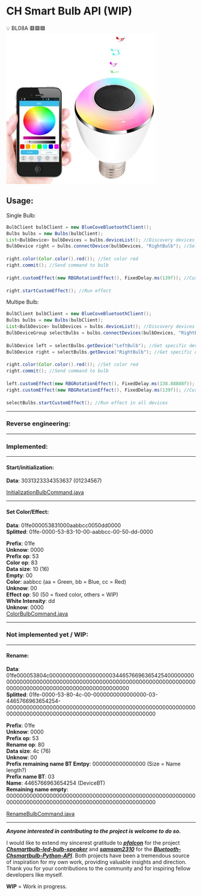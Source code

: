 #  CH Smart Bulb API (WIP) 

:bulb: BL08A :red_square::green_square::blue_square:  
![Chsmartbulb.jpg](Chsmartbulb.jpg)

## Usage:

Single Bulb:
```java
BulbClient bulbClient = new BlueCoveBluetoothClient();
Bulbs bulbs = new Bulbs(bulbClient);
List<BulbDevice> bulbDevices = bulbs.deviceList(); //Discovery devices
BulbDevice right = bulbs.connectDevice(bulbDevices, "RightBulb"); //Select and connect single device

right.color(Color.color().red()); //Set color red
right.commit(); //Send command to bulb

right.customEffect(new RBGRotationEffect(), FixedDelay.ms(139f)); //Custom effect

right.startCustomEffect(); //Run effect
```

Multipe Bulb:
```java
BulbClient bulbClient = new BlueCoveBluetoothClient();
Bulbs bulbs = new Bulbs(bulbClient);
List<BulbDevice> bulbDevices = bulbs.deviceList(); //Discovery devices
BulbDeviceGroup selectBulbs = bulbs.connectDevices(bulbDevices, "RightBulb", "LeftBulb"); //Select and connect group of devices

BulbDevice left = selectBulbs.getDevice("LeftBulb"); //Get specific device
BulbDevice right = selectBulbs.getDevice("RightBulb"); //Get specific device

right.color(Color.color().red()); //Set color red
right.commit(); //Send command to bulb

left.customEffect(new RBGRotationEffect(), FixedDelay.ms(138.88888f)); //Custom effect
right.customEffect(new RBGRotationEffect(), FixedDelay.ms(139f)); //Custom effect

selectBulbs.startCustomEffect(); //Run effect in all devices
```

---

### Reverse engineering:

---

### Implemented:

---

#### Start/initialization:

**Data**: 3031323334353637 (01234567)

[InitializationBulbCommand.java](src%2Fmain%2Fjava%2Fbr%2Fcom%2Frafaelbiasi%2Fchsmartbulbled%2Fcommand%2FInitializationBulbCommand.java)

---

#### Set Color/Effect:

**Data**: 01fe000053831000aabbcc0050dd0000  
**Splitted**: 01fe-0000-53-83-10-00-aabbcc-00-50-dd-0000  

**Prefix**: 01fe  
**Unknow**: 0000  
**Prefix op**: 53  
**Color op**: 83  
**Data size**: 10 (16)  
**Empty**: 00  
**Color**: aabbcc (aa = Green, bb = Blue, cc = Red)  
**Unknow**: 00  
**Effect op**: 50 (50 = fixed color, others = WIP)  
**White Intensity**: dd  
**Unknow**: 0000  
[ColorBulbCommand.java](src%2Fmain%2Fjava%2Fbr%2Fcom%2Frafaelbiasi%2Fchsmartbulbled%2Fcommand%2FColorBulbCommand.java)

---

### Not implemented yet / WIP:

---

#### Rename:

**Data**: 01fe000053804c000000000000000000034465766963654254000000000000000000000000000000000000000000000000000000000000000000000000000000000000000000000000000000  
**Splitted**: 01fe-0000-53-80-4c-00-0000000000000000-03-4465766963654254-000000000000000000000000000000000000000000000000000000000000000000000000000000000000000000000000000000  

**Prefix**: 01fe  
**Unknow**: 0000  
**Prefix op**: 53  
**Rename op**: 80  
**Data size**: 4c (76)  
**Unknow**: 00  
**Prefix remaining name BT Emtpy**: 0000000000000000 (Size = Name length?)  
**Prefix name BT**: 03  
**Name**: 4465766963654254 (DeviceBT)  
**Remaining name empty**: 000000000000000000000000000000000000000000000000000000000000000000000000000000000000000000000000000000  

[RenameBulbCommand.java](src%2Fmain%2Fjava%2Fbr%2Fcom%2Frafaelbiasi%2Fchsmartbulbled%2Fcommand%2FRenameBulbCommand.java)

---

_**Anyone interested in contributing to the project is welcome to do so.**_

I would like to extend my sincerest gratitude to [**_pfalcon_**](https://github.com/pfalcon) for the project [**_Chsmartbulb-led-bulb-speaker_**](https://github.com/pfalcon/Chsmartbulb-led-bulb-speaker) and [**_samsam2310_**](https://github.com/samsam2310) for the [**_Bluetooth-Chsmartbulb-Python-API_**](https://github.com/samsam2310/Bluetooth-Chsmartbulb-Python-API). Both projects have been a tremendous source of inspiration for my own work, providing valuable insights and direction. Thank you for your contributions to the community and for inspiring fellow developers like myself.

**WIP** = Work in progress.